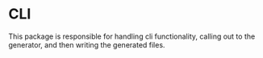 # CLI

This package is responsible for handling cli functionality, calling out to the generator, and then writing the generated files.